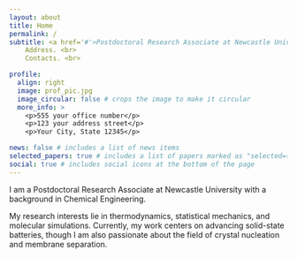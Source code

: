 ```yaml
---
layout: about
title: Home
permalink: /
subtitle: <a href='#'>Postdoctoral Research Associate at Newcastle University</a> <br>
    Address. <br>
    Contacts. <br>

profile:
  align: right
  image: prof_pic.jpg
  image_circular: false # crops the image to make it circular
  more_info: >
    <p>555 your office number</p>
    <p>123 your address street</p>
    <p>Your City, State 12345</p>

news: false # includes a list of news items
selected_papers: true # includes a list of papers marked as "selected={true}"
social: true # includes social icons at the bottom of the page
---
```



I am a Postdoctoral Research Associate at Newcastle University with a background in Chemical Engineering. 

My research interests lie in thermodynamics, statistical mechanics, and molecular simulations. Currently, my work centers on advancing solid-state batteries, though I am also passionate about the field of crystal nucleation and membrane separation.
